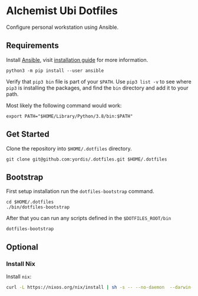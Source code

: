 # Alchemist Ubi Dotfiles

Configure personal workstation using Ansible.

## Requirements

Install [Ansible](https://www.ansible.com/), visit [installation guide](https://docs.ansible.com/ansible/latest/installation_guide/intro_installation.html)
for more information.

```shell
python3 -m pip install --user ansible
```

Verify that `pip3 bin` file is part of your `$PATH`. Use `pip3 list -v` to see
where `pip3` is installing the packages, and find the `bin` directory and add it
to your path.

Most likely the following command would work:

```shell
export PATH="$HOME/Library/Python/3.8/bin:$PATH"
```

## Get Started

Clone the repository into `$HOME/.dotfiles` directory.

```shell
git clone git@github.com:yordis/.dotfiles.git $HOME/.dotfiles
```

## Bootstrap

First setup installation run the `dotfiles-bootstrap` command.

```shell
cd $HOME/.dotfiles
./bin/dotfiles-bootstrap
```

After that you can run any scripts defined in the `$DOTFILES_ROOT/bin`

```shell
dotfiles-bootstrap
```

## Optional

### Install Nix

Install `nix`:

```sh
curl -L https://nixos.org/nix/install | sh -s -- --no-daemon  --darwin-use-unencrypted-nix-store-volume
```
